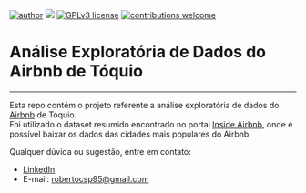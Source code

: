 [![author](https://img.shields.io/badge/author-robertopaixão-red.svg)](https://www.linkedin.com/in/roberto-paixao95/) [![](https://img.shields.io/badge/python-3.9+-blue.svg)](https://www.python.org/downloads/release/python-392/) [![GPLv3 license](https://img.shields.io/badge/License-GPLv3-blue.svg)](http://perso.crans.org/besson/LICENSE.html) [![contributions welcome](https://img.shields.io/badge/contributions-welcome-brightgreen.svg?style=flat)](https://github.com/carlosfab/data_science/issues)


# Análise Exploratória de Dados do Airbnb de Tóquio
---

Esta repo contém o projeto referente a análise exploratória de dados do [Airbnb](https://www.airbnb.com.br/) de Tóquio. <br>
Foi utilizado o dataset resumido encontrado no portal [Inside Airbnb](http://insideairbnb.com/get-the-data.html), onde é possível baixar os dados das cidades mais populares do Airbnb
<br>

Qualquer dúvida ou sugestão, entre em contato:
* [LinkedIn](https://www.linkedin.com/in/roberto-paixao95/)
* E-mail: robertocsp95@gmail.com
